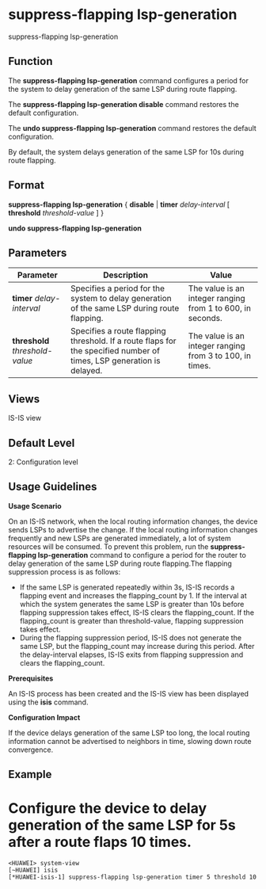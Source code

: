 suppress-flapping lsp-generation
================================

suppress-flapping lsp-generation

Function
--------



The **suppress-flapping lsp-generation** command configures a period for the system to delay generation of the same LSP during route flapping.

The **suppress-flapping lsp-generation disable** command restores the default configuration.

The **undo suppress-flapping lsp-generation** command restores the default configuration.



By default, the system delays generation of the same LSP for 10s during route flapping.


Format
------

**suppress-flapping lsp-generation** { **disable** | **timer** *delay-interval* [ **threshold** *threshold-value* ] }

**undo suppress-flapping lsp-generation**


Parameters
----------

| Parameter | Description | Value |
| --- | --- | --- |
| **timer** *delay-interval* | Specifies a period for the system to delay generation of the same LSP during route flapping. | The value is an integer ranging from 1 to 600, in seconds. |
| **threshold** *threshold-value* | Specifies a route flapping threshold. If a route flaps for the specified number of times, LSP generation is delayed. | The value is an integer ranging from 3 to 100, in times. |



Views
-----

IS-IS view


Default Level
-------------

2: Configuration level


Usage Guidelines
----------------

**Usage Scenario**

On an IS-IS network, when the local routing information changes, the device sends LSPs to advertise the change. If the local routing information changes frequently and new LSPs are generated immediately, a lot of system resources will be consumed. To prevent this problem, run the **suppress-flapping lsp-generation** command to configure a period for the router to delay generation of the same LSP during route flapping.The flapping suppression process is as follows:

* If the same LSP is generated repeatedly within 3s, IS-IS records a flapping event and increases the flapping\_count by 1. If the interval at which the system generates the same LSP is greater than 10s before flapping suppression takes effect, IS-IS clears the flapping\_count. If the flapping\_count is greater than threshold-value, flapping suppression takes effect.
* During the flapping suppression period, IS-IS does not generate the same LSP, but the flapping\_count may increase during this period. After the delay-interval elapses, IS-IS exits from flapping suppression and clears the flapping\_count.

**Prerequisites**

An IS-IS process has been created and the IS-IS view has been displayed using the **isis** command.

**Configuration Impact**

If the device delays generation of the same LSP too long, the local routing information cannot be advertised to neighbors in time, slowing down route convergence.


Example
-------

# Configure the device to delay generation of the same LSP for 5s after a route flaps 10 times.
```
<HUAWEI> system-view
[~HUAWEI] isis
[*HUAWEI-isis-1] suppress-flapping lsp-generation timer 5 threshold 10

```